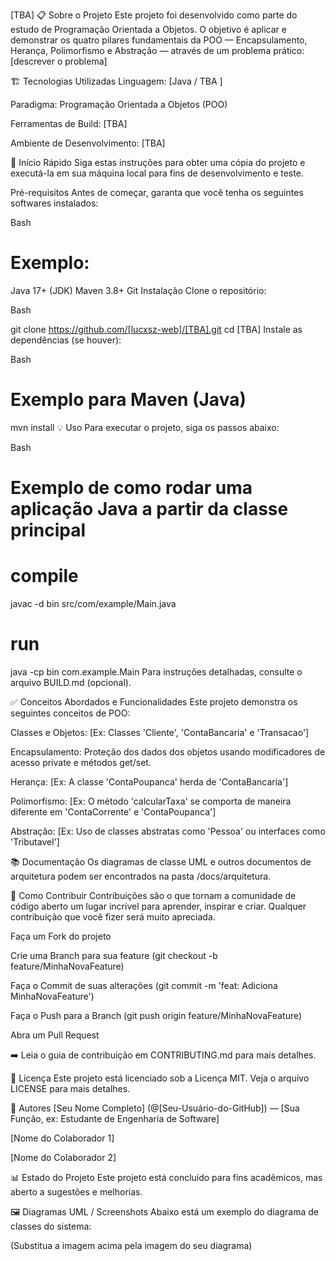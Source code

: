 [TBA]
📋 Sobre o Projeto
Este projeto foi desenvolvido como parte do estudo de Programação Orientada a Objetos. O objetivo é aplicar e demonstrar os quatro pilares fundamentais da POO — Encapsulamento, Herança, Polimorfismo e Abstração — através de um problema prático: [descrever o problema] 


🏗️ Tecnologias Utilizadas
Linguagem: [Java / TBA ]

Paradigma: Programação Orientada a Objetos (POO)

Ferramentas de Build: [TBA]

Ambiente de Desenvolvimento: [TBA]

🏁 Início Rápido
Siga estas instruções para obter uma cópia do projeto e executá-la em sua máquina local para fins de desenvolvimento e teste.

Pré-requisitos
Antes de começar, garanta que você tenha os seguintes softwares instalados:

Bash

# Exemplo:
Java 17+ (JDK)
Maven 3.8+
Git
Instalação
Clone o repositório:

Bash

git clone https://github.com/[lucxsz-web]/[TBA].git
cd [TBA]
Instale as dependências (se houver):

Bash

# Exemplo para Maven (Java)
mvn install
💡 Uso
Para executar o projeto, siga os passos abaixo:

Bash

# Exemplo de como rodar uma aplicação Java a partir da classe principal
# compile
javac -d bin src/com/example/Main.java
# run
java -cp bin com.example.Main
Para instruções detalhadas, consulte o arquivo BUILD.md (opcional).

✅ Conceitos Abordados e Funcionalidades
Este projeto demonstra os seguintes conceitos de POO:

Classes e Objetos: [Ex: Classes 'Cliente', 'ContaBancaria' e 'Transacao']

Encapsulamento: Proteção dos dados dos objetos usando modificadores de acesso private e métodos get/set.

Herança: [Ex: A classe 'ContaPoupanca' herda de 'ContaBancaria']

Polimorfismo: [Ex: O método 'calcularTaxa' se comporta de maneira diferente em 'ContaCorrente' e 'ContaPoupanca']

Abstração: [Ex: Uso de classes abstratas como 'Pessoa' ou interfaces como 'Tributavel']

📚 Documentação
Os diagramas de classe UML e outros documentos de arquitetura podem ser encontrados na pasta /docs/arquitetura.

🎯 Como Contribuir
Contribuições são o que tornam a comunidade de código aberto um lugar incrível para aprender, inspirar e criar. Qualquer contribuição que você fizer será muito apreciada.

Faça um Fork do projeto

Crie uma Branch para sua feature (git checkout -b feature/MinhaNovaFeature)

Faça o Commit de suas alterações (git commit -m 'feat: Adiciona MinhaNovaFeature')

Faça o Push para a Branch (git push origin feature/MinhaNovaFeature)

Abra um Pull Request

➡️ Leia o guia de contribuição em CONTRIBUTING.md para mais detalhes.

📝 Licença
Este projeto está licenciado sob a Licença MIT. Veja o arquivo LICENSE para mais detalhes.

👥 Autores
[Seu Nome Completo] (@[Seu-Usuário-do-GitHub]) — [Sua Função, ex: Estudante de Engenharia de Software]

[Nome do Colaborador 1]

[Nome do Colaborador 2]

📊 Estado do Projeto
Este projeto está concluído para fins acadêmicos, mas aberto a sugestões e melhorias.

🖼️ Diagramas UML / Screenshots
Abaixo está um exemplo do diagrama de classes do sistema:

(Substitua a imagem acima pela imagem do seu diagrama)
